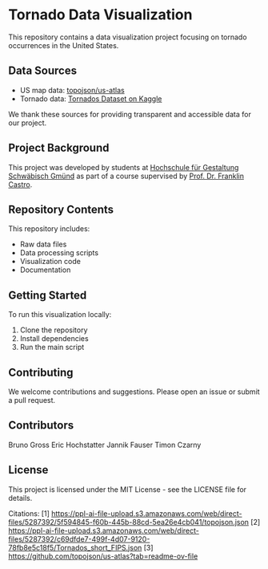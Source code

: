 # Tornado Data Visualization

This repository contains a data visualization project focusing on tornado occurrences in the United States.

## Data Sources

- US map data: [topojson/us-atlas](https://github.com/topojson/us-atlas)
- Tornado data: [Tornados Dataset on Kaggle](https://www.kaggle.com/datasets/sujaykapadnis/tornados)

We thank these sources for providing transparent and accessible data for our project.

## Project Background

This project was developed by students at [Hochschule für Gestaltung Schwäbisch Gmünd](https://www.hfg-gmuend.de/) as part of a course supervised by [Prof. Dr. Franklin Castro](https://skizata.xyz/).

## Repository Contents

This repository includes:

- Raw data files
- Data processing scripts
- Visualization code
- Documentation

## Getting Started

To run this visualization locally:

1. Clone the repository
2. Install dependencies
3. Run the main script

## Contributing

We welcome contributions and suggestions. Please open an issue or submit a pull request.

## Contributors

Bruno Gross
Eric Hochstatter
Jannik Fauser
Timon Czarny

## License

This project is licensed under the MIT License - see the LICENSE file for details.

Citations:
[1] https://ppl-ai-file-upload.s3.amazonaws.com/web/direct-files/5287392/5f594845-f60b-445b-88cd-5ea26e4cb041/topojson.json
[2] https://ppl-ai-file-upload.s3.amazonaws.com/web/direct-files/5287392/c69dfde7-499f-4d07-9120-78fb8e5c18f5/Tornados_short_FIPS.json
[3] https://github.com/topojson/us-atlas?tab=readme-ov-file

